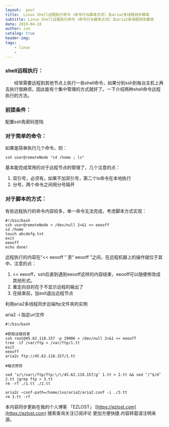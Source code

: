 ```yaml
---
layout:  post
title:  Linux Shell远程执行命令（命令行与脚本方式）及aria2多线程同步脚本
subtitle: Linux Shell远程执行命令（命令行与脚本方式）及aria2多线程同步脚本 
date: 2019-04-18
author: ivo
catalog: true
header-img:
tags:
    - linux
    - 
---
```

### shell远程执行：

　　经常需要远程到其他节点上执行一些shell命令，如果分别ssh到每台主机上再去执行很麻烦，因此能有个集中管理的方式就好了。一下介绍两种shell命令远程执行的方法。

### 前提条件：

配置ssh免密码登陆

### 对于简单的命令：

如果是简单执行几个命令，则：
```
ssh user@remoteNode "cd /home ; ls"
```

基本能完成常用的对于远程节点的管理了，几个注意的点：

1.  双引号，必须有。如果不加双引号，第二个ls命令在本地执行
2.  分号，两个命令之间用分号隔开

### 对于脚本的方式：

有些远程执行的命令内容较多，单一命令无法完成，考虑脚本方式实现：
```
#!/bin/bash
ssh user@remoteNode > /dev/null 2>&1 << eeooff
cd /home
touch abcdefg.txt
exit
eeooff
echo done!
```
远程执行的内容在“<< eeooff ” 至“ eeooff ”之间，在远程机器上的操作就位于其中，注意的点：

1.  << eeooff，ssh后直到遇到eeooff这样的内容结束，eeooff可以随便修改成其他形式。
2.  重定向目的在于不显示远程的输出了
3.  在结束前，加exit退出远程节点

利用aria2多线程同步远端ftp文件夹的实例

aria2 -i 指定url文件
```
#!/bin/bash

#获取远端目录  
ssh root@45.62.118.157 -p 29006 > /dev/null 2>&1 << eeooff  
tree -if /var/ftp > /var/ftp/1.tt  
exit  
eeooff  
aria2c ftp://45.62.118.157/1.tt

#格式修剪

sed ‘s/\/var\/ftp/ftp:\/\/45.62.118.157/g’ 1.tt > 2.tt && sed ‘/^$/d’ 2.tt |grep ftp > 3.tt  
rm -rf ./1.tt ./2.tt

aria2c –conf-path=/home/ivo/aria2/aria2.conf -i ./3.tt  
rm 3.tt -rf
```


本内容同步更新在我的个人博客 「EZLOST」 [https://ezlost.com](https://ezlost.com)  搜索查询关注订阅评论 更加方便快捷.内容转载请注明来源。
